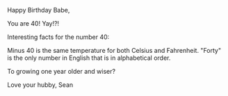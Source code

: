 Happy Birthday Babe,

You are 40!  Yay!?! 

Interesting facts for the number 40:

 Minus 40 is the same temperature for both Celsius and Fahrenheit.
 "Forty" is the only number in English that is in alphabetical order.
 
To growing one year older and wiser?

Love your hubby,
Sean
